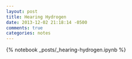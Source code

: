 ```yaml
---
layout: post
title: Hearing Hydrogen
date: 2013-12-02 21:18:14 -0500
comments: true
categories: notes
---
```

{% notebook _posts/_hearing-hydrogen.ipynb %}
